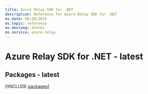 ```yaml
---
title: Azure Relay SDK for .NET
description: Reference for Azure Relay SDK for .NET
ms.date: 06/10/2025
ms.topic: reference
ms.devlang: dotnet
ms.service: azure-relay
---
```

# Azure Relay SDK for .NET - latest
## Packages - latest
[!INCLUDE [packages](relay-index.md)]